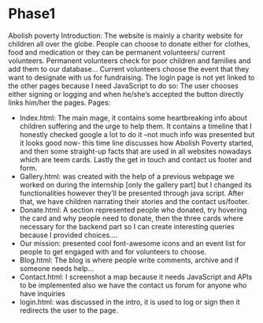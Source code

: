 # Phase1
Abolish poverty
Introduction:
The website is mainly a charity website for children all over the globe. People can choose to donate either for clothes, food and medication or they can be permanent volunteers/ current volunteers. Permanent volunteers check for poor children and families and add them to our database… Current volunteers choose the event that they want to designate with us for fundraising.
The login page is not yet linked to the other pages because I need JavaScript to do so: The user chooses either signing or logging and when he/she’s accepted the button directly links him/her the pages.
Pages:
-	Index.html: The main mage, it contains some heartbreaking info about children suffering and the urge to help them. It contains a timeline that I honestly checked google a lot to do it –not much info was presented but it looks good now- this time line discusses how Abolish Poverty started, and then some straight-up facts that are used in all websites nowadays which are teem cards. Lastly the get in touch and contact us footer and form.
-	Gallery.html: was created with the help of a previous webpage we worked on during the internship [only the gallery part] but I changed its functionalities however they’ll be presented through java script. After that, we have children narrating their stories and the contact us/footer.
-	Donate.html: A section represented people who donated, try hovering the card and why people need to donate, then the three cards where necessary for the backend part so I can create interesting queries because I provided choices….
-	Our mission: presented cool font-awesome icons and an event list for people to get engaged with and for volunteers to choose.
-	Blog.html: The blog is where people write comments, archive and if someone needs help…
-	Contact.html: I screenshot a map because it needs JavaScript and APIs to be implemented also we have the contact us forum for anyone who have inquiries
-	login.html: was discussed in the intro, it is used to log or sign then it redirects the user to the page.
